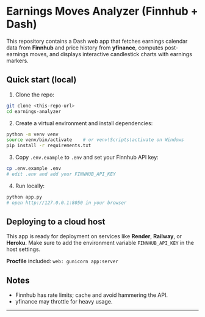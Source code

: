 # Earnings Moves Analyzer (Finnhub + Dash)

This repository contains a Dash web app that fetches earnings calendar data from **Finnhub** and price history from **yfinance**, computes post-earnings moves, and displays interactive candlestick charts with earnings markers.

## Quick start (local)

1. Clone the repo:
```bash
git clone <this-repo-url>
cd earnings-analyzer
```

2. Create a virtual environment and install dependencies:
```bash
python -m venv venv
source venv/bin/activate    # or venv\Scripts\activate on Windows
pip install -r requirements.txt
```

3. Copy `.env.example` to `.env` and set your Finnhub API key:
```bash
cp .env.example .env
# edit .env and add your FINNHUB_API_KEY
```

4. Run locally:
```bash
python app.py
# open http://127.0.0.1:8050 in your browser
```

## Deploying to a cloud host

This app is ready for deployment on services like **Render**, **Railway**, or **Heroku**.
Make sure to add the environment variable `FINNHUB_API_KEY` in the host settings.

**Procfile** included: `web: gunicorn app:server`

## Notes
- Finnhub has rate limits; cache and avoid hammering the API.
- yfinance may throttle for heavy usage.

---